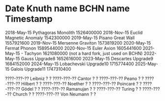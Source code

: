 Date            Knuth name          BCHN name            Timestamp
==================================================================
2018-May-15     Pythagoras          Monolith            1526400000
2018-Nov-15     Euclid              Magnetic Anomaly    1542300000
2019-May-15     Pisano              Great Wall          1557921600
2019-Nov-15     Mersenne            Graviton            1573819200
2020-May-15     Fermat              Phonon              1589544000
2020-Nov-15     Euler               Axion               1605441600
2021-May-15     -                   Tachyon             1621080000 (not a hard fork, just used on BCHN)
2022-May-15     Gauss               Upgrade8            1652616000
2023-May-15     Descartes           Upgrade9            1684152000
2024-May-15     Lobachevski         Upgrade10           1715774400
2025-May-15     Galois              Upgrade11           1747310400

????-???-??     Leibniz             ?                            ?
????-???-??     Cantor              ?                            ?
????-???-??     Peano               ?                            ?
????-???-??     Hilbert             ?                            ?
????-???-??     Noether             ?                            ?
????-???-??     Poincaré            ?                            ?
????-???-??     Gödel               ?                            ?
????-???-??     Ramanujan           ?                            ?
????-???-??     Turing              ?                            ?
????-???-??     Church              ?                            ?
????-???-??     Von Neumann         ?                            ?
